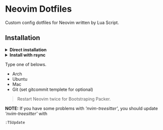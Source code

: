 # Neovim Dotfiles

Custom config dotfiles for Neovim written by Lua Script.

## Installation

<details>
<summary><b>Direct installation</b></summary>
> Clone the repository to *'.config'* directly.

```bash
git clone https://github.com/astaos/nvim-dotfiles.git ~/.config
```

> Run *'install.sh'* to install essentials.

```bash
bash ~/.config/.scripts/install.sh
```
</details>

<details>
<summary><b>Install with rsync</b></summary>
> I highly recommend to clone the repository to *'Document'* with rsync.

```bash
git clone https://github.com/astaos/nvim-dotfiles.git ~/Document/nvim-dotfiles/
```

```bash
rsync -avxHAXP --exclude={'.git*','.script','LICENSE','*.md'} nvim-dotfiles/* ~/.config/
```

> Run *'install.sh'* to install essentials.

``` bash
bash ~/Document/nvim-dotfiles/.scripts/install.sh
```
</details>

Type one of belows.

- Arch
- Ubuntu
- Mac
- Git (set gitcommit templete for optional)

> Restart Neovim twice for Bootstraping Packer.

**NOTE:** If you have some problems with *'nvim-treesitter'*, you should update *'nvim-treesitter'* with

```vim
:TSUpdate
```
